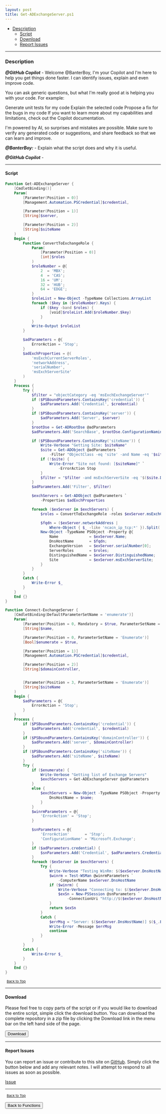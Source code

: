```yaml
---
layout: post
title: Get-ADExchangeServer.ps1
---
```


- [Description](#description)
  - [Script](#script)
  - [Download](#download)
  - [Report Issues](#report-issues)

---

### Description

**_@GitHub Copilot_** - Welcome @BanterBoy, I'm your Copilot and I'm here to help you get things done faster. I can identify issues, explain and even improve code.

You can ask generic questions, but what I'm really good at is helping you with your code. For example:

Generate unit tests for my code
Explain the selected code
Propose a fix for the bugs in my code
If you want to learn more about my capabilities and limitations, check out the Copilot documentation.

I'm powered by AI, so surprises and mistakes are possible. Make sure to verify any generated code or suggestions, and share feedback so that we can learn and improve.

**_@BanterBoy:_** - Explain what the script does and why it is useful.

**_@GitHub Copilot_** -

---

#### Script

```powershell
Function Get-ADExchangeServer {
    [CmdletBinding()]
    Param(
        [Parameter(Position = 0)]
        [Management.Automation.PSCredential]$credential,

        [Parameter(Position = 1)]
        [String]$server,

        [Parameter(Position = 2)]
        [String]$siteName
    )
    Begin {
        Function ConvertToExchangeRole {
            Param(
                [Parameter(Position = 0)]
                [int]$roles
            )
            $roleNumber = @{
                2  = 'MBX';
                4  = 'CAS';
                16 = 'UM';
                32 = 'HUB';
                64 = 'EDGE';
            }
            $roleList = New-Object -TypeName Collections.ArrayList
            foreach ($key in ($roleNumber).Keys) {
                if ($key -band $roles) {
                    [void]$roleList.Add($roleNumber.$key)
                }
            }
            Write-Output $roleList
        }

        $adParameters = @{
            ErrorAction = 'Stop';
        }
        $adExchProperties = @(
            'msExchCurrentServerRoles',
            'networkAddress',
            'serialNumber',
            'msExchServerSite'
        )
    }
    Process {
        Try {
            $filter = "objectCategory -eq 'msExchExchangeServer'"
            if ($PSBoundParameters.ContainsKey('credential')) {
                $adParameters.Add('Credential', $credential)
            }
            if ($PSBoundParameters.ContainsKey('server')) {
                $adParameters.Add('Server', $server)
            }
            $rootDse = Get-ADRootDse @adParameters
            $adParameters.Add('SearchBase', $rootDse.ConfigurationNamingContext)

            if ($PSBoundParameters.ContainsKey('siteName')) {
                Write-Verbose "Getting Site: $siteName"
                $site = Get-ADObject @adParameters `
                    -Filter "ObjectClass -eq 'site' -and Name -eq '$siteName'"
                if (!$site) {
                    Write-Error "Site not found: [$siteName]" `
                        -ErrorAction Stop
                }
                $filter = "$filter -and msExchServerSite -eq '$($site.DistinguishedName)'"
            }
            $adParameters.Add('Filter', $filter)

            $exchServers = Get-ADObject @adParameters `
                -Properties $adExchProperties

            foreach ($exServer in $exchServers) {
                $roles = ConvertToExchangeRole -roles $exServer.msExchCurrentServerRoles

                $fqdn = ($exServer.networkAddress |
                    Where-Object { $_ -like 'ncacn_ip_tcp:*' }).Split(':')[1]
                New-Object -TypeName PSObject -Property @{
                    Name              = $exServer.Name;
                    DnsHostName       = $fqdn;
                    ExchangeVersion   = $exServer.serialNumber[0];
                    ServerRoles       = $roles;
                    DistinguishedName = $exServer.DistinguishedName;
                    Site              = $exServer.msExchServerSite;
                }
            }
        }
        Catch {
            Write-Error $_
        }
    }
    End {}
}

Function Connect-ExchangeServer {
    [CmdletBinding(DefaultParameterSetName = 'enumerate')]
    Param(
        [Parameter(Position = 0, Mandatory = $true, ParameterSetName = 'name')]
        [String]$name,

        [Parameter(Position = 0, ParameterSetName = 'Enumerate')]
        [Bool]$enumerate = $true,

        [Parameter(Position = 1)]
        [Management.Automation.PSCredential]$credential,

        [Parameter(Position = 2)]
        [String]$domainController,


        [Parameter(Position = 3, ParameterSetName = 'Enumerate')]
        [String]$siteName
    )
    Begin {
        $adParameters = @{
            ErrorAction = 'Stop';
        }
    }
    Process {
        if ($PSBoundParameters.ContainsKey('credential')) {
            $adParameters.Add('credential', $credential)
        }
        if ($PSBoundParameters.ContainsKey('domainController')) {
            $adParameters.Add('server', $domainController)
        }
        if ($PSBoundParameters.ContainsKey('siteName')) {
            $adParameters.Add('siteName', $siteName)
        }
        Try {
            if ($enumerate) {
                Write-Verbose "Getting list of Exchange Servers"
                $exchServers = Get-ADExchangeServer @adParameters
            }
            else {
                $exchServers = New-Object -TypeName PSObject -Property @{
                    DnsHostName = $name;
                }
            }
            $winrmParameters = @{
                'ErrorAction' = 'Stop';
            }

            $snParameters = @{
                'ErrorAction'       = 'Stop';
                'ConfigurationName' = 'Microsoft.Exchange';
            }
            if ($adParameters.credential) {
                $snParameters.Add('Credential', $adParameters.Credential)
            }
            foreach ($exServer in $exchServers) {
                Try {
                    Write-Verbose "Testing WinRm: $($exServer.DnsHostName)"
                    $winrm = Test-WSMan @winrmParameters `
                        -ComputerName $exServer.DnsHostName
                    if ($winrm) {
                        Write-Verbose "Connecting to: $($exServer.DnsHostName)"
                        $exSn = New-PSSession @snParameters `
                            -ConnectionUri "http://$($exServer.DnsHostName)/powershell"
                    }
                    return $exSn
                }
                Catch {
                    $errMsg = "Server: $($exServer.DnsHostName)] $($_.Exception.Message)"
                    Write-Error -Message $errMsg
                    continue
                }
            }
        }
        Catch {
            Write-Error $_
        }
    }
    End {}
}
```

<span style="font-size:11px;"><a href="#"><i class="fas fa-caret-up" aria-hidden="true" style="color: white; margin-right:5px;"></i>Back to Top</a></span>

---

#### Download

Please feel free to copy parts of the script or if you would like to download the entire script, simple click the download button. You can download the complete repository in a zip file by clicking the Download link in the menu bar on the left hand side of the page.

<button class="btn" type="submit" onclick="window.open('/PowerShell/functions/exchange/Get-ADExchangeServer.ps1')">
    <i class="fa fa-cloud-download-alt">
    </i>
        Download
</button>

---

#### Report Issues

You can report an issue or contribute to this site on <a href="https://github.com/BanterBoy/scripts-blog/issues">GitHub</a>. Simply click the button below and add any relevant notes. I will attempt to respond to all issues as soon as possible.

<!-- Place this tag where you want the button to render. -->

<a class="github-button" href="https://github.com/BanterBoy/scripts-blog/issues/new?title=Get-ADExchangeServer.ps1&body=There is a problem with this function. Please find details below." data-show-count="true" aria-label="Issue BanterBoy/scripts-blog on GitHub">Issue</a>

---

<span style="font-size:11px;"><a href="#"><i class="fas fa-caret-up" aria-hidden="true" style="color: white; margin-right:5px;"></i>Back to Top</a></span>

<a href="/menu/_pages/functions.html">
    <button class="btn">
        <i class='fas fa-reply'>
        </i>
            Back to Functions
    </button>
</a>

[1]: http://ecotrust-canada.github.io/markdown-toc
[2]: https://github.com/googlearchive/code-prettify
